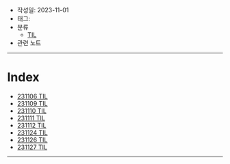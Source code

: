 - 작성일: 2023-11-01
- 태그: 
- 분류
    - [TIL](../TIL.md)
- 관련 노트

---

# Index

- [231106 TIL](231106%20TIL.md)
- [231109 TIL](231109%20TIL.md)
- [231110 TIL](231110%20TIL.md)
- [231111 TIL](231111%20TIL.md)
- [231112 TIL](231112%20TIL.md)
- [231124 TIL](231124%20TIL.md)
- [231126 TIL](231126%20TIL.md)
- [231127 TIL](231127%20TIL.md)

---
